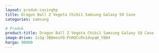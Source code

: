 ```yaml
---
layout: produk-casinghp
title: Dragon Ball Z Vegeta Chibi1 Samsung Galaxy S9 Case
categories: samsung

# Produk
product-title: Dragon Ball Z Vegeta Chibi1 Samsung Galaxy S9 Case
image-drive: 1iGg-3B6mexYO-PnHQCcRn1dvpqH_Y8D4
harga: 90000
---
```

